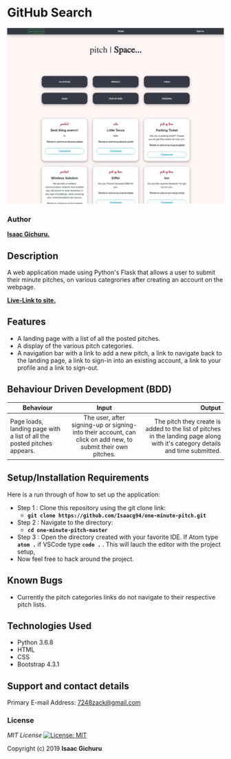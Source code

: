 # GitHub Search

![alt text](app/static/images/Screenshot2.png)

### Author
 **[Isaac Gichuru.](https://github.com/Isaacg94)**

## Description

A web application made using Python's Flask that allows a user to submit their minute pitches, on various categrories after creating an account on the webpage.

**[Live-Link to site.](https://world-news-highlights.herokuapp.com/)**
## Features
* A landing page with a list of all the posted pitches.
* A display of the various pitch categories.
* A navigation bar with a link to add a new pitch, a link to navigate back to the landing page, a link to sign-in into an existing account, a link to your profile and a link to sign-out.

## Behaviour Driven Development (BDD)
|Behaviour 	           |    Input 	                 |       Output          |
|----------------------------------------------|:-----------------------------------:|-----------------------------:|       
|    Page loads, landing page with a list of all the posted pitches appears.    |    The user, after signing-up or signing-into their account, can click on add new, to submit their own pitches.   |    The pitch they create is added to the list of pitches in the landing page along with it's category details and time submitted.    |                       |


## Setup/Installation Requirements
Here is a run through of how to set up the application:
* Step 1 : Clone this repository using the git clone link:
  * **`git clone https://github.com/Isaacg94/one-minute-pitch.git`**
* Step 2 : Navigate to the directory:
  * **`cd one-minute-pitch-master`**
* Step 3 : Open the directory created with your favorite IDE. If Atom type **`atom .`** if VSCode type **`code .`** . This will lauch the editor with the project setup,
* Now feel free to hack around the project.

## Known Bugs
* Currently the pitch categories links do not navigate to their respective pitch lists.


## Technologies Used

- Python 3.6.8
- HTML
- CSS
- Bootstrap 4.3.1

## Support and contact details

Primary E-mail Address: 7248zack@gmail.com

### License
*MIT License* [![License: MIT](https://img.shields.io/badge/License-MIT-yellow.svg)](license/MIT)

Copyright (c) 2019 **Isaac Gichuru**
